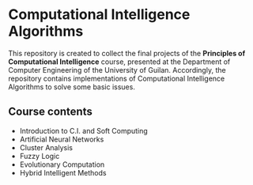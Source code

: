 # Computational Intelligence Algorithms

This repository is created to collect the final projects of the **Principles of Computational Intelligence** course, presented at the Department of Computer Engineering of the University of Guilan. Accordingly, the repository contains implementations of Computational Intelligence Algorithms to solve some basic issues.

## Course contents
- Introduction to C.I. and Soft Computing
- Artificial Neural Networks
- Cluster Analysis
- Fuzzy Logic
- Evolutionary Computation
- Hybrid Intelligent Methods

